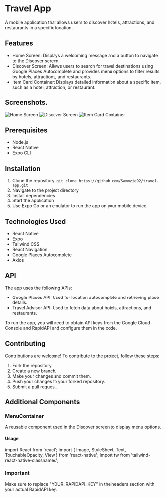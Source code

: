 # Travel App

A mobile application that allows users to discover hotels, attractions, and restaurants in a specific location.

## Features

- Home Screen: Displays a welcoming message and a button to navigate to the Discover screen.
- Discover Screen: Allows users to search for travel destinations using Google Places Autocomplete and provides menu options to filter results by hotels, attractions, and restaurants.
- Item Card Container: Displays detailed information about a specific item, such as a hotel, attraction, or restaurant.

## Screenshots.

![Home Screen](screenshots/home-screen.png)
![Discover Screen](screenshots/discover-screen.png)
![Item Card Container](screenshots/item-card-container.png)

## Prerequisites

- Node.js
- React Native
- Expo CLI

## Installation

1. Clone the repository: `git clone https://github.com/Sammzie92/travel-app.git`
2. Navigate to the project directory 
3. Install dependencies
4. Start the application
5. Use Expo Go or an emulator to run the app on your mobile device.

## Technologies Used

- React Native
- Expo
- Tailwind CSS
- React Navigation
- Google Places Autocomplete
- Axios

## API

The app uses the following APIs:

- Google Places API: Used for location autocomplete and retrieving place details.
- Travel Advisor API: Used to fetch data about hotels, attractions, and restaurants.

To run the app, you will need to obtain API keys from the Google Cloud Console and RapidAPI and configure them in the code.

## Contributing

Contributions are welcome! To contribute to the project, follow these steps:

1. Fork the repository.
2. Create a new branch.
3. Make your changes and commit them.
4. Push your changes to your forked repository.
5. Submit a pull request.

## Additional Components

### MenuContainer

A reusable component used in the Discover screen to display menu options.

#### Usage


import React from 'react';
import { Image, StyleSheet, Text, TouchableOpacity, View } from 'react-native';
import tw from 'tailwind-react-native-classnames'; 

### Important
Make sure to replace "YOUR_RAPIDAPI_KEY" in the headers section with your actual RapidAPI key.
